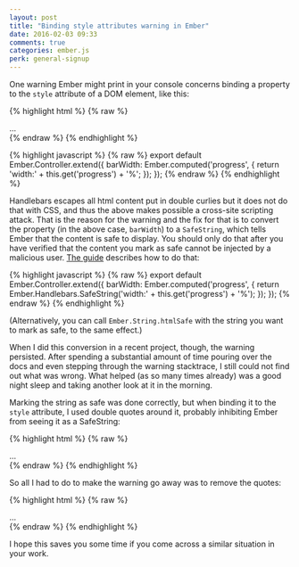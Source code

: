 ```yaml
---
layout: post
title: "Binding style attributes warning in Ember"
date: 2016-02-03 09:33
comments: true
categories: ember.js
perk: general-signup
---
```


One warning Ember might print in your console concerns binding a property to
the `style` attribute of a DOM element, like this:

{% highlight html %}
{% raw %}
<div class="progress-bar" style="{{barWidth}}">...</div>
{% endraw %}
{% endhighlight %}

{% highlight javascript %}
{% raw %}
export default Ember.Controller.extend({
  barWidth: Ember.computed('progress', {
    return 'width:' + this.get('progress') + '%';
  });
});
{% endraw %}
{% endhighlight %}

Handlebars escapes all html content put in double curlies but it does not do
that with CSS, and thus the above makes possible a cross-site scripting attack.
That is the reason for the warning and the fix for that is to convert the
property (in the above case, `barWidth`) to a `SafeString`, which tells Ember
that the content is safe to display. You should only do that after you have
verified that the content you mark as safe cannot be injected by a malicious
user. [The guide][1] describes how to do that:

{% highlight javascript %}
{% raw %}
export default Ember.Controller.extend({
  barWidth: Ember.computed('progress', {
    return Ember.Handlebars.SafeString('width:' + this.get('progress') + '%');
  });
});
{% endraw %}
{% endhighlight %}

(Alternatively, you can call `Ember.String.htmlSafe` with the string you want to
mark as safe, to the same effect.)

When I did this conversion in a recent project, though, the warning persisted.
After spending a substantial amount of time pouring over the docs and even
stepping through the warning stacktrace, I still could not find out what was
wrong. What helped (as so many times already) was a good night sleep and taking
another look at it in the morning.

Marking the string as safe was done correctly, but when binding it to the
`style` attribute, I used double quotes around it, probably inhibiting Ember
from seeing it as a SafeString:

{% highlight html %}
{% raw %}
<div class="progress-bar" style="{{barWidth}}">...</div>
{% endraw %}
{% endhighlight %}

So all I had to do to make the warning go away was to remove the quotes:

{% highlight html %}
{% raw %}
<div class="progress-bar" style={{barWidth}}>...</div>
{% endraw %}
{% endhighlight %}

I hope this saves you some time if you come across a similar situation in your
work.

[1]: http://emberjs.com/deprecations/v1.x/#toc_binding-style-attributes
